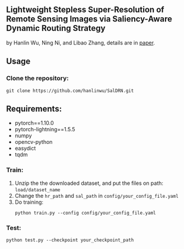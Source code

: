 ## Lightweight Stepless Super-Resolution of Remote Sensing Images via Saliency-Aware Dynamic Routing Strategy

by Hanlin Wu, Ning Ni, and Libao Zhang, details are in [paper](https://arxiv.org/abs/2110.15655).

## Usage

### Clone the repository:
```
git clone https://github.com/hanlinwu/SalDRN.git
```
## Requirements:
- pytorch==1.10.0
- pytorch-lightning==1.5.5
- numpy
- opencv-python
- easydict
- tqdm

### Train:

1. Unzip the the downloaded dataset, and put the files on path: `load/dataset_name`
2. Change the `hr_path` and `sal_path` in `config/your_config_file.yaml`
3. Do training:
   ```
   python train.py --config config/your_config_file.yaml
   ```

### Test:
```
python test.py --checkpoint your_checkpoint_path
```

